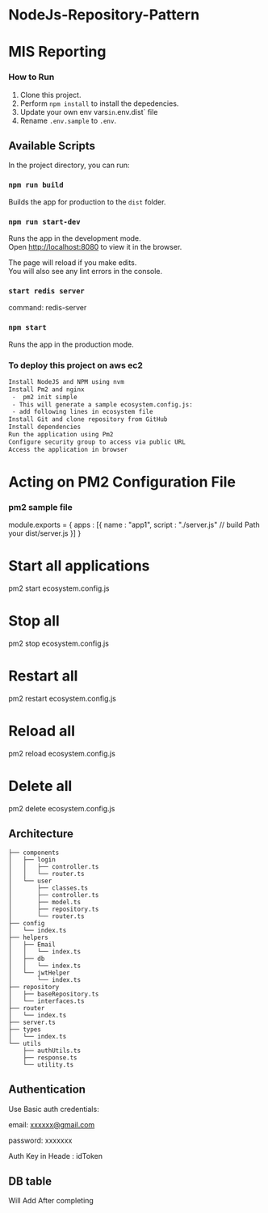 # NodeJs-Repository-Pattern

# MIS Reporting

### How to Run

1. Clone this project.
2. Perform `npm install` to install the depedencies.
3. Update your own env vars`in`.env.dist` file
4. Rename `.env.sample` to `.env`.

## Available Scripts

In the project directory, you can run:

### `npm run build`

Builds the app for production to the `dist` folder.<br />

### `npm run start-dev`

Runs the app in the development mode.<br />
Open [http://localhost:8080](http://localhost:8080) to view it in the browser.

The page will reload if you make edits.<br />
You will also see any lint errors in the console.

### `start redis server`

command: redis-server

### `npm start`

Runs the app in the production mode.<br />

### To deploy this project on aws ec2

```bash
Install NodeJS and NPM using nvm
Install Pm2 and nginx
 -  pm2 init simple
 - This will generate a sample ecosystem.config.js:
 - add following lines in ecosystem file
Install Git and clone repository from GitHub
Install dependencies
Run the application using Pm2
Configure security group to access via public URL
Access the application in browser
```

# Acting on PM2 Configuration File

### pm2 sample file

module.exports = {
apps : [{
name : "app1",
script : "./server.js" // build Path your dist/server.js
}]
}

# Start all applications

pm2 start ecosystem.config.js

# Stop all

pm2 stop ecosystem.config.js

# Restart all

pm2 restart ecosystem.config.js

# Reload all

pm2 reload ecosystem.config.js

# Delete all

pm2 delete ecosystem.config.js

## Architecture

```
├── components
│   ├── login
│   │   ├── controller.ts
│   │   └── router.ts
│   └── user
│       ├── classes.ts
│       ├── controller.ts
│       ├── model.ts
│       ├── repository.ts
│       └── router.ts
├── config
│   └── index.ts
├── helpers
│   ├── Email
│   │   └── index.ts
│   ├── db
│   │   └── index.ts
│   └── jwtHelper
│       └── index.ts
├── repository
│   ├── baseRepository.ts
│   └── interfaces.ts
├── router
│   └── index.ts
├── server.ts
├── types
│   └── index.ts
└── utils
    ├── authUtils.ts
    ├── response.ts
    └── utility.ts
```

## Authentication

Use Basic auth
credentials:

email: xxxxxx@gmail.com

password: xxxxxxx

Auth Key in Heade : idToken

## DB table

Will Add After completing
